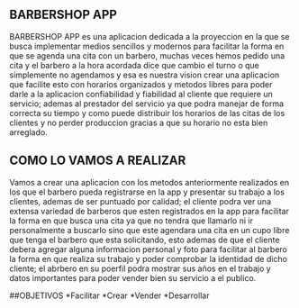 

## BARBERSHOP APP

BARBERSHOP APP es una aplicacion dedicada a la proyeccion en la que se busca implementar  medios sencillos y modernos para facilitar la forma en que se agenda una cita con un barbero, muchas veces hemos pedido una cita y el barbero a la hora acordada dice que cambio el turno o que simplemente no agendamos y esa es nuestra vision crear una aplicacion que facilite esto con horarios organizados y metodos libres para poder darle a la aplicacion confiabilidad y fiabilidad al cliente que requiere un servicio; ademas al prestador del servicio ya que podra manejar de forma correcta su tiempo y como puede distribuir los horarios de las citas de los clientes y no perder produccion gracias a que su horario no esta bien arreglado.

## COMO LO VAMOS A REALIZAR

Vamos a crear una aplicacion con los metodos anteriormente realizados en los que el barbero pueda registrarse en la app y presentar su trabajo a los clientes, ademas de ser puntuado por calidad; el cliente podra ver una extensa variedad de barberos que esten registrados en la app para facilitar la forma en que busca una cita ya que no tendra que llamarlo ni ir personalmente a buscarlo sino que este agendara una cita en un cupo libre que tenga el barbero que esta solicitando, esto ademas de que el cliente debera agregar alguna informacion personal y foto para facilitar al barbero la forma en que realiza su trabajo y poder comprobar la identidad de dicho cliente; el abrbero en su poerfil podra mostrar sus años en el trabajo y datos importantes para poder vender bien su servicio a el publico.

##OBJETIVOS
*Facilitar 
*Crear
*Vender
*Desarrollar
